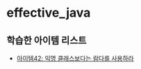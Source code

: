 # effective_java

## 학습한 아이템 리스트

- [아이템42: 익명 클래스보다는 람다를 사용하라](https://github.com/ParkPrin/effective_java/tree/main/item42)
